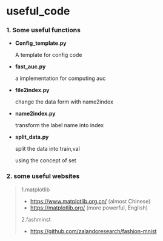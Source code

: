 # useful_code
### 1. Some useful functions 

- **Config_template.py**  

  A template for config code

- **fast_auc.py**

  a implementation for computing auc

- **file2index.py**

  change the data form with name2index

- **name2index.py**

  transform the label name into index

- **split_data.py**

  split the data into train,val

  using the concept of set 

### 2. some useful websites 

> 1.matplotlib
>
> - https://www.matplotlib.org.cn/ (almost Chinese)
> - https://matplotlib.org/ (more powerful, English)
>
> 2.fashminst
>
> -  https://github.com/zalandoresearch/fashion-mnist 

